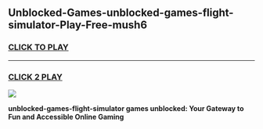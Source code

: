 
## Unblocked-Games-unblocked-games-flight-simulator-Play-Free-mush6
<h3>
<a href="https://premium76.site?title=unblocked-games-flight-simulator&ref=17A">CLICK TO PLAY</a></h3>
<hr>

<h3>
<a href="https://premium76.site?title=unblocked-games-flight-simulator&ref=17A">CLICK 2 PLAY</a>
  
</h3>

<a href="https://premium76.site?title=unblocked-games-flight-simulator&ref=17A"><img src="https://clearcache.store/games.png"></a>


**unblocked-games-flight-simulator games unblocked: Your Gateway to Fun and Accessible Online Gaming**
